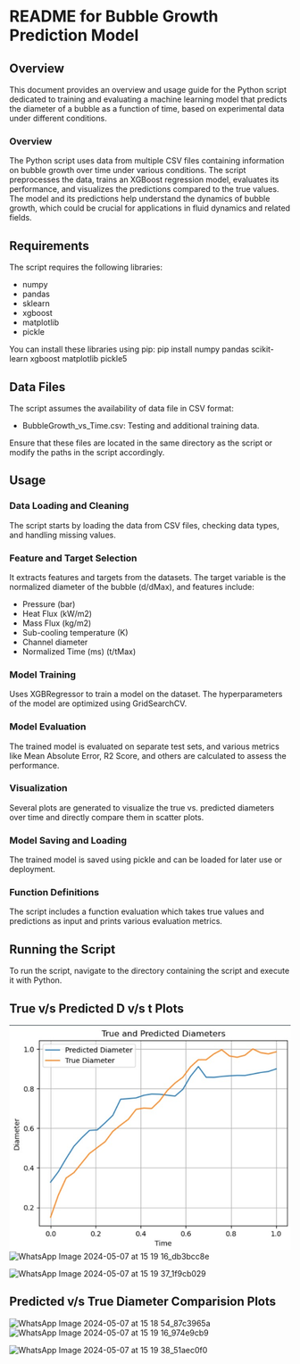 # README for Bubble Growth Prediction Model

## Overview
This document provides an overview and usage guide for the Python script dedicated to training and evaluating a machine learning model that predicts the diameter of a bubble as a function of time, based on experimental data under different conditions. 

### Overview
The Python script uses data from multiple CSV files containing information on bubble growth over time under various conditions. The script preprocesses the data, trains an XGBoost regression model, evaluates its performance, and visualizes the predictions compared to the true values. The model and its predictions help understand the dynamics of bubble growth, which could be crucial for applications in fluid dynamics and related fields.

## Requirements
The script requires the following libraries:
- numpy
- pandas
- sklearn
- xgboost
- matplotlib
- pickle

You can install these libraries using pip:
pip install numpy pandas scikit-learn xgboost matplotlib pickle5


## Data Files
The script assumes the availability of  data file in CSV format:
- BubbleGrowth_vs_Time.csv: Testing and additional training data.


Ensure that these files are located in the same directory as the script or modify the paths in the script accordingly.

## Usage
### Data Loading and Cleaning
The script starts by loading the data from CSV files, checking data types, and handling missing values.
### Feature and Target Selection
It extracts features and targets from the datasets. The target variable is the normalized diameter of the bubble (d/dMax), and features include:
- Pressure (bar)
- Heat Flux (kW/m2)
- Mass Flux (kg/m2)
- Sub-cooling temperature (K)
- Channel diameter
- Normalized Time (ms) (t/tMax)
### Model Training
Uses XGBRegressor to train a model on the dataset. The hyperparameters of the model are optimized using GridSearchCV.
### Model Evaluation
The trained model is evaluated on separate test sets, and various metrics like Mean Absolute Error, R2 Score, and others are calculated to assess the performance.
### Visualization
Several plots are generated to visualize the true vs. predicted diameters over time and directly compare them in scatter plots.
### Model Saving and Loading
The trained model is saved using pickle and can be loaded for later use or deployment.
### Function Definitions
The script includes a function evaluation which takes true values and predictions as input and prints various evaluation metrics.

## Running the Script
To run the script, navigate to the directory containing the script and execute it with Python.

## True v/s Predicted D v/s t Plots 

![[WhatsApp Image 2024-05-07 at 15 18 54_357b53cb](Result_images/Result - 1 - .D vs T - predicted vs real .jpeg)](https://github.com/ML-Team-IIT-Jammu/Bubble-Growth-ML/blob/main/Result_images/Result%20-%201%20-%20.D%20vs%20T%20-%20predicted%20vs%20real%20.jpeg)
![WhatsApp Image 2024-05-07 at 15 19 16_db3bcc8e](https://github.com/Bubble-Growth/Bubble-Growth-ML/assets/118654264/d50c0596-07ae-4aa5-9b09-8dd46e336cdd)

![WhatsApp Image 2024-05-07 at 15 19 37_1f9cb029](https://github.com/Bubble-Growth/Bubble-Growth-ML/assets/118654264/29f4ee37-33f1-4c4a-94aa-89b175b54292)

## Predicted v/s True Diameter Comparision Plots

![WhatsApp Image 2024-05-07 at 15 18 54_87c3965a](https://github.com/Bubble-Growth/Bubble-Growth-ML/assets/118654264/8182b019-84dd-4c07-a975-2de4cc486148)
![WhatsApp Image 2024-05-07 at 15 19 16_974e9cb9](https://github.com/Bubble-Growth/Bubble-Growth-ML/assets/118654264/91b15877-c269-42a6-a17d-9be436e9381c)

![WhatsApp Image 2024-05-07 at 15 19 38_51aec0f0](https://github.com/Bubble-Growth/Bubble-Growth-ML/assets/118654264/6f016a79-c16f-4403-ad1a-09686ed0711e)


